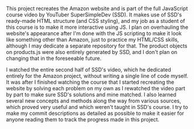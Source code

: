 This project recreates the Amazon website and is part of the full JavaScript course video by YouTuber SuperSimpleDev (SSD). It makes use of SSD's ready-made HTML structure (and CSS styling), and my job as a student of this course is to make it more interactive using JS. I plan on overhauling the website's appearance after I'm done with the JS scripting to make it look like something other than Amazon, just to practice my HTML/CSS skills, although I may dedicate a separate repository for that. The product objects on products.js were also entirely generated by SSD, and I don't plan on changing that in the foreseeable future.

I watched the entire second half of SSD's video, which he dedicated entirely for the Amazon project, without writing a single line of code myself. It was after I finished watching the course that I started recreating the website by solving each problem on my own as I rewatched the video part by part to make sure SSD's solutions and mine matched. I also learned several new concepts and methods along the way from various sources, which proved very useful and which weren't taught in SSD's course. I try to make my commit descriptions as detailed as possible to make it easier for anyone reading them to track the progress made in this project.
